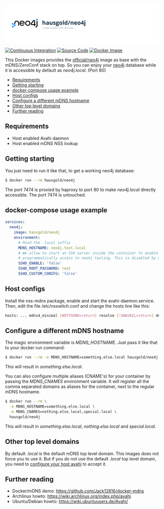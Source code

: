 ![mDNS enabled official/neo4j](https://raw.githubusercontent.com/hausgold/docker-neo4j/master/docs/assets/project.png)

[![Continuous Integration](https://github.com/hausgold/docker-neo4j/actions/workflows/package.yml/badge.svg?branch=master)](https://github.com/hausgold/docker-neo4j/actions/workflows/package.yml)
[![Source Code](https://img.shields.io/badge/source-on%20github-blue.svg)](https://github.com/hausgold/docker-neo4j)
[![Docker Image](https://img.shields.io/badge/image-on%20docker%20hub-blue.svg)](https://hub.docker.com/r/hausgold/neo4j/)

This Docker images provides the [official/neo4j](https://hub.docker.com/_/neo4j/) image as base
with the mDNS/ZeroConf stack on top. So you can enjoy your [neo4j](https://neo4j.com/) database
while it is accessible by default as *neo4j.local*. (Port 80)

- [Requirements](#requirements)
- [Getting starting](#getting-starting)
- [docker-compose usage example](#docker-compose-usage-example)
- [Host configs](#host-configs)
- [Configure a different mDNS hostname](#configure-a-different-mdns-hostname)
- [Other top level domains](#other-top-level-domains)
- [Further reading](#further-reading)

## Requirements

* Host enabled Avahi daemon
* Host enabled mDNS NSS lookup

## Getting starting

You just need to run it like that, to get a working neo4j database:

```bash
$ docker run --rm hausgold/neo4j
```

The port 7474 is proxied by haproxy to port 80 to make *neo4j.local*
directly accessible. The port 7474 is untouched.

## docker-compose usage example

```yaml
services:
  neo4j:
    image: hausgold/neo4j
    environment:
      # Mind the .local suffix
      MDNS_HOSTNAME: neo4j.test.local
      # We allow to start an SSH server inside the container to enable the
      # programmatically access to neo4j tooling. This is disabled by default.
      SSHD_ENABLE: 'false'
      SSHD_ROOT_PASSWORD: root
      SSHD_CUSTOM_CONIFG: 'false'
```

## Host configs

Install the nss-mdns package, enable and start the avahi-daemon.service. Then,
edit the file /etc/nsswitch.conf and change the hosts line like this:

```bash
hosts: ... mdns4_minimal [NOTFOUND=return] resolve [!UNAVAIL=return] dns ...
```

## Configure a different mDNS hostname

The magic environment variable is *MDNS_HOSTNAME*. Just pass it like that to
your docker run command:

```bash
$ docker run --rm -e MDNS_HOSTNAME=something.else.local hausgold/neo4j
```

This will result in *something.else.local*.

You can also configure multiple aliases (CNAME's) for your container by
passing the *MDNS_CNAMES* environment variable. It will register all the comma
separated domains as aliases for the container, next to the regular mDNS
hostname.

```bash
$ docker run --rm \
  -e MDNS_HOSTNAME=something.else.local \
  -e MDNS_CNAMES=nothing.else.local,special.local \
  hausgold/neo4j
```

This will result in *something.else.local*, *nothing.else.local* and
*special.local*.

## Other top level domains

By default *.local* is the default mDNS top level domain. This images does not
force you to use it. But if you do not use the default *.local* top level
domain, you need to [configure your host avahi][custom_mdns] to accept it.

## Further reading

* Docker/mDNS demo: https://github.com/Jack12816/docker-mdns
* Archlinux howto: https://wiki.archlinux.org/index.php/avahi
* Ubuntu/Debian howto: https://wiki.ubuntuusers.de/Avahi/

[custom_mdns]: https://wiki.archlinux.org/index.php/avahi#Configuring_mDNS_for_custom_TLD
